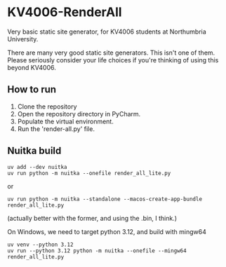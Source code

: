 # KV4006-RenderAll
Very basic static site generator, for KV4006 students at Northumbria University.

There are many very good static site generators. This isn't one of them. Please seriously consider your life choices if you're thinking of using this beyond KV4006.

## How to run

1. Clone the repository
2. Open the repository directory in PyCharm.
3. Populate the virtual environment.
4. Run the 'render-all.py' file.


## Nuitka build

```
uv add --dev nuitka
uv run python -m nuitka --onefile render_all_lite.py
```

or

```
uv run python -m nuitka --standalone --macos-create-app-bundle render_all_lite.py
```

(actually better with the former, and using the .bin, I think.)

On Windows, we need to target python 3.12, and build with mingw64

```
uv venv --python 3.12
uv run --python 3.12 python -m nuitka --onefile --mingw64 render_all_lite.py
```

